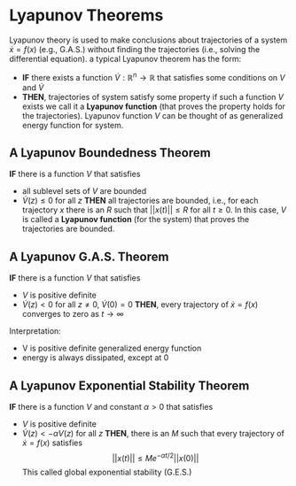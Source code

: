# Lyapunov Theorems
Lyapunov theory is used to make conclusions about trajectories of a system $\dot{x}=f(x)$ (e.g., G.A.S.) without finding the trajectories (i.e., solving the differential equation).
a typical Lyapunov theorem has the form:
* **IF** there exists a function $\dot{V}:\mathbb{R}^n \rightarrow \mathbb{R}$ that satisfies some conditions on $V$ and $\dot{V}$
* **THEN**, trajectories of system satisfy some property
if such a function $V$ exists we call it a **Lyapunov function** (that proves the property holds for the trajectories).
Lyapunov function $V$ can be thought of as generalized energy function for system.
## A Lyapunov Boundedness Theorem
**IF** there is a function $V$ that satisfies
* all sublevel sets of $V$ are bounded
* $\dot{V}(z) \leq 0$ for all $z$
**THEN** all trajectories are bounded, i.e., for each trajectory $x$ there is an $R$ such that  $||x(t)|| \leq R$ for all $t \geq 0$.
In this case, $V$ is called a **Lyapunov function** (for the system) that proves the trajectories are bounded.
## A Lyapunov G.A.S. Theorem
**IF** there is a function $V$ that satisfies
* $V$ is positive definite
* $\dot{V}(z)<0$ for all $z\neq0$, $\dot{V}(0)=0$
**THEN**, every trajectory of $\dot{x}=f(x)$ converges to zero as $t \rightarrow \infty$

Interpretation:
* V is positive definite generalized energy function
* energy is always dissipated, except at 0
## A Lyapunov Exponential Stability Theorem
**IF** there is a function $V$ and constant $\alpha>0$ that satisfies
* $V$ is positive definite
* $\dot{V}(z)<-\alpha V(z)$ for all $z$
**THEN**, there is an $M$ such that every trajectory of $\dot{x}=f(x)$ satisfies
$$
||x(t)|| \leq Me^{-\alpha t/2}||x(0)||
$$
This called global exponential stability (G.E.S.)